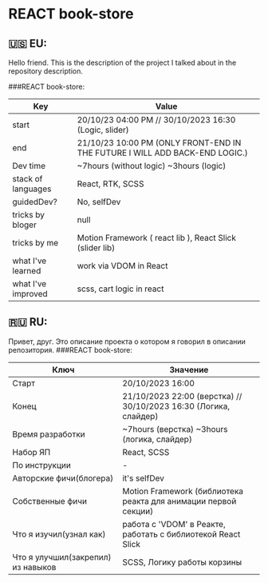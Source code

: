 # REACT book-store

## 🇺🇸 EU:

Hello friend.
This is the description of the project I talked about in the repository description.

###REACT book-store:

| Key                | Value                                                                       |
| ------------------ | --------------------------------------------------------------------------- |
| start              | 20/10/23 04:00 PM // 30/10/2023 16:30 (Logic, slider)                       |
| end                | 21/10/23 10:00 PM (ONLY FRONT-END IN THE FUTURE I WILL ADD BACK-END LOGIC.) |
| Dev time           | ~7hours (without logic) ~3hours (logic)                                     |
| stack of languages | React, RTK, SCSS                                                            |
| guidedDev?         | No, selfDev                                                                 |
| tricks by bloger   | null                                                                        |
| tricks by me       | Motion Framework ( react lib ), React Slick (slider lib)                    |
| what I've learned  | work via VDOM in React                                                      |
| what I've improved | scss, cart logic in react                                                   |

## 🇷🇺 RU:

Привет, друг.
Это описание проекта о котором я говорил в описании репозитория.
###REACT book-store:

| Ключ                               | Значение                                                         |
| ---------------------------------- | ---------------------------------------------------------------- |
| Старт                              | 20/10/2023 16:00                                                 |
| Конец                              | 21/10/2023 22:00 (верстка) // 30/10/2023 16:30 (Логика, слайдер) |
| Время разработки                   | ~7hours (верстка) ~3hours (логика, слайдер)                      |
| Набор ЯП                           | React, SCSS                                                      |
| По инструкции                      | -                                                                |
| Авторские фичи(блогера)            | it's selfDev                                                     |
| Собственные фичи                   | Motion Framework (библиотека реакта для анимации первой секции)  |
| Что я изучил(узнал как)            | работа с 'VDOM' в Реакте, работать с библиотекой React Slick     |
| Что я улучшил(закрепил) из навыков | SCSS, Логику работы корзины                                      |
